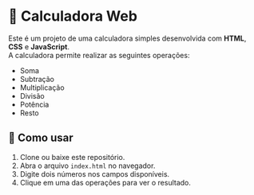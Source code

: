 # 🧮 Calculadora Web

Este é um projeto de uma calculadora simples desenvolvida com **HTML**, **CSS** e **JavaScript**.  
A calculadora permite realizar as seguintes operações:

- Soma
- Subtração
- Multiplicação
- Divisão
- Potência
- Resto

## 🚀 Como usar

1. Clone ou baixe este repositório.
2. Abra o arquivo `index.html` no navegador.
3. Digite dois números nos campos disponíveis.
4. Clique em uma das operações para ver o resultado.